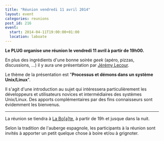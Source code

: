 ```yaml
---
title: "Réunion vendredi 11 avril 2014"
layout: event
categories: reunions
post_id: 216
event:
  start: 2014-04-11T19:00:00+01:00
  location: laboate
---
```


**Le PLUG organise une réunion le vendredi 11 avril à partir de 19h00.**

En plus des ingrédients d'une bonne soirée _geek_ (apéro, pizzas, discussions, …) il y aura une présentation par [Jérémy Lecour](http://twitter.com/jlecour).

Le thème de la présentation est "**Processus et démons dans un système Unix/Linux**".

Il s'agit d'une introduction au sujet qui intéressera particulièrement les développeurs et utilisateurs novices et intermédiaires des systèmes Unix/Linux. Des apports complémentaires par des fins connaisseurs sont évidemment les bienvenus.

----

La réunion se tiendra à [La Bo\[a\]te](http://laboate.com/), à partir de 19h et jusque dans la nuit.

Selon la tradition de l'auberge espagnole, les participants à la réunion sont invités à apporter un petit quelque chose à boire et/ou à grignoter.

